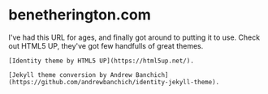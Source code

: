 # benetherington.com

I've had this URL for ages, and finally got around to putting it to use. Check out HTML5 UP, they've got few handfulls of great themes.


```
[Identity theme by HTML5 UP](https://html5up.net/).

[Jekyll theme conversion by Andrew Banchich](https://github.com/andrewbanchich/identity-jekyll-theme).
```